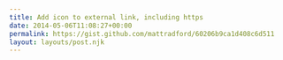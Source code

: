 ```yaml
---
title: Add icon to external link, including https
date: 2014-05-06T11:08:27+00:00
permalink: https://gist.github.com/mattradford/60206b9ca1d408c6d511
layout: layouts/post.njk
---
```

